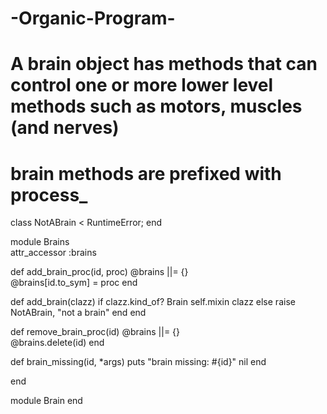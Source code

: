 # -Organic-Program-
# A brain object has methods that can control one or more lower level methods such as motors, muscles (and nerves)
# brain methods are prefixed with process_

class NotABrain < RuntimeError; end

module Brains    
  attr_accessor :brains

  def add_brain_proc(id, proc)
    @brains ||= {}          
    @brains[id.to_sym] = proc
  end


  def add_brain(clazz)
    if clazz.kind_of? Brain
      self.mixin clazz 
    else
      raise NotABrain, "not a brain"
    end
  end

  def remove_brain_proc(id)
    @brains ||= {}          
    @brains.delete(id)
  end  
  
  def brain_missing(id, *args)
    puts "brain missing: #{id}"
    nil
  end
    
end


module Brain
end
